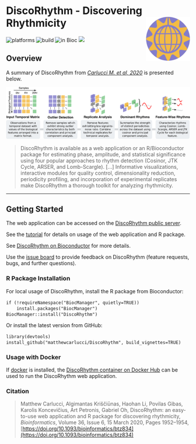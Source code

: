 
# DiscoRhythm - Discovering Rhythmicity <img src="inst/app/www/disco_128.png" align="right" width="120" />

![platforms](https://bioconductor.org/shields/availability/3.10/DiscoRhythm.svg)
![build](https://bioconductor.org/shields/build/release/bioc/DiscoRhythm.svg)
![in Bioc](https://bioconductor.org/shields/years-in-bioc/DiscoRhythm.svg)
[![](https://img.shields.io/badge/doi-10.1093/bioinformatics/btz834-green.svg)](https://doi.org/10.1093/bioinformatics/btz834)

## Overview

A summary of DiscoRhythm from *[Carlucci M. et al, 2020](https://doi.org/10.1093/bioinformatics/btz834)* is presented below.

![](inst/DiscoRhythm_Figure1.png)

> DiscoRhythm is available as a web application or an R/Bioconductor package for estimating phase, amplitude, and statistical significance using four popular approaches to rhythm detection (Cosinor, JTK Cycle, ARSER, and Lomb-Scargle). [...] Informative visualizations, interactive modules for quality control, dimensionality reduction, periodicity profiling, and incorporation of experimental replicates make DiscoRhythm a thorough toolkit for analyzing rhythmicity.

-----------------------------------------------------

## Getting Started

The web application can be accessed on the [DiscoRhythm public server](https://mcarlucci.shinyapps.io/discorhythm/).

See the [tutorial](https://bioconductor.org/packages/release/bioc/vignettes/DiscoRhythm/inst/doc/disco_workflow_vignette.html) for details on usage of the web application and R package.

See [DiscoRhythm on Bioconductor](https://bioconductor.org/packages/release/bioc/html/DiscoRhythm.html) for more details.

Use the [issue board](https://github.com/matthewcarlucci/DiscoRhythm/issues) to provide feedback on DiscoRhythm (feature requests, bugs, and further questions).

### R Package Installation

For local usage of DiscoRhythm, install the R package from Bioconductor:

```
if (!requireNamespace("BiocManager", quietly=TRUE))
    install.packages("BiocManager")
BiocManager::install("DiscoRhythm")
```

Or install the latest version from GitHub:

```
library(devtools)
install_github("matthewcarlucci/DiscoRhythm", build_vignettes=TRUE)
```

### Usage with Docker

If [docker](https://docs.docker.com/install/) is installed, the 
[DiscoRhythm container on Docker Hub](https://hub.docker.com/r/mcarlucci/discorhythm) 
can be used to run the DiscoRhythm web application. 

### Citation

>Matthew Carlucci, Algimantas Kriščiūnas, Haohan Li, Povilas Gibas, Karolis Koncevičius, Art Petronis, Gabriel Oh, DiscoRhythm: an easy-to-use web application and R package for discovering rhythmicity, *Bioinformatics*, Volume 36, Issue 6, 15 March 2020, Pages 1952–1954, [https://doi.org/10.1093/bioinformatics/btz834](https://doi.org/10.1093/bioinformatics/btz834)
